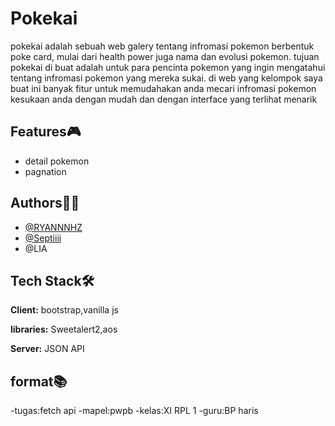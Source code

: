 
# Pokekai

pokekai adalah sebuah web galery tentang infromasi pokemon berbentuk poke card, mulai dari health power juga nama dan evolusi pokemon. tujuan pokekai di buat adalah untuk para pencinta pokemon yang ingin mengatahui tentang infromasi pokemon yang mereka sukai. di web yang kelompok saya buat ini banyak fitur untuk memudahakan anda mecari infromasi pokemon kesukaan anda dengan mudah dan dengan interface yang terlihat menarik
## Features🎮

- detail pokemon
- pagnation



## Authors👷‍♂️

- [@RYANNNHZ](https://github.com/RYANNNHZ)
- [@Septiiii](https://github.com/Septiiii)
- @LIA


## Tech Stack🛠️

**Client:** bootstrap,vanilla js

**libraries:** Sweetalert2,aos

**Server:** JSON API


## format📚

-tugas:fetch api
-mapel:pwpb
-kelas:XI RPL 1
-guru:BP haris


